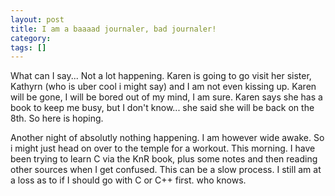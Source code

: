 ```yaml
---
layout: post
title: I am a baaaad journaler, bad journaler!
category: 
tags: []
---
```



What can I say... Not a lot happening.  Karen is going to go visit
her sister, Kathyrn (who is uber cool i might say) and I am not even
kissing up.  Karen will be gone, I will be bored out of my mind, I am
sure.  Karen says she has a book to keep me busy, but I don\'t know...
she said she will be back on the 8th.  So here is hoping.

Another night of absolutly nothing happening.  I am however wide awake.
So i might just head on over to the temple for a workout.  This morning.
I have been trying to learn C via the KnR book, plus some notes and
then reading other sources when I get confused.  This can be a slow
process.  I still am at a loss as to if I should go with C or C++ first.  who knows.
